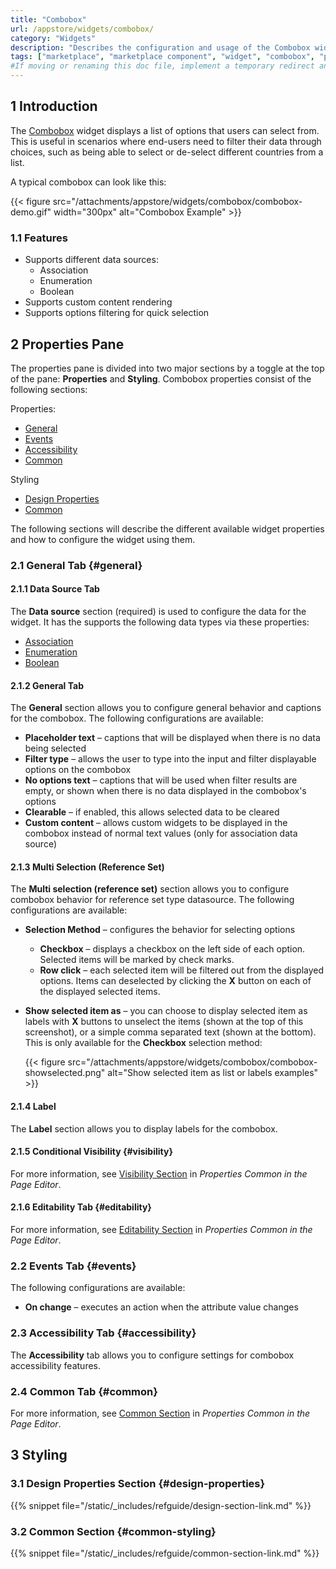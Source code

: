 ```yaml
---
title: "Combobox"
url: /appstore/widgets/combobox/
category: "Widgets"
description: "Describes the configuration and usage of the Combobox widget, which is available in the Mendix Marketplace."
tags: ["marketplace", "marketplace component", "widget", "combobox", "platform support"]
#If moving or renaming this doc file, implement a temporary redirect and let the respective team know they should update the URL in the product. See Mapping to Products for more details.
---
```


## 1 Introduction

The [Combobox](https://marketplace.mendix.com/link/component/219304) widget displays a list of options that users can select from. This is useful in scenarios where end-users need to filter their data through choices, such as being able to select or de-select different countries from a list.

A typical combobox can look like this:

{{< figure src="/attachments/appstore/widgets/combobox/combobox-demo.gif" width="300px" alt="Combobox Example" >}}

### 1.1 Features

* Supports different data sources:
    * Association
    * Enumeration
    * Boolean
* Supports custom content rendering
* Supports options filtering for quick selection

## 2 Properties Pane

The properties pane is divided into two major sections by a toggle at the top of the pane: **Properties** and **Styling**. Combobox properties consist of the following sections:

Properties:

* [General](#general)
* [Events](#events)
* [Accessibility](#accessibility)
* [Common](#common)

Styling

* [Design Properties](#design-properties)
* [Common](#common-styling)

The following sections will describe the different available widget properties and how to configure the widget using them.

### 2.1 General Tab {#general}

#### 2.1.1 Data Source Tab

The **Data source** section (required) is used to configure the data for the widget. It has the supports the following data types via these properties:

* [Association](/refguide/association-source/)
* [Enumeration](/refguide/enumerations/)
* [Boolean](/refguide/boolean-expressions/)

#### 2.1.2 General Tab

The **General** section allows you to configure general behavior and captions for the combobox. The following configurations are available:

* **Placeholder text** – captions that will be displayed when there is no data being selected
* **Filter type** – allows the user to type into the input and filter displayable options on the combobox
* **No options text** – captions that will be used when filter results are empty, or shown when there is no data displayed in the combobox's options
* **Clearable** – if enabled, this allows selected data to be cleared
* **Custom content** – allows custom widgets to be displayed in the combobox instead of normal text values (only for association data source)

#### 2.1.3 Multi Selection (Reference Set)

The **Multi selection (reference set)** section allows you to configure combobox behavior for reference set type datasource. The following configurations are available:

* **Selection Method** – configures the behavior for selecting options
    * **Checkbox** – displays a checkbox on the left side of each option. Selected items will be marked by check marks.
    * **Row click** – each selected item will be filtered out from the displayed options. Items can deselected by clicking the **X** button on each of the displayed selected items.
* **Show selected item as** – you can choose to display selected item as labels with **X** buttons to unselect the items (shown at the top of this screenshot), or a simple comma separated text (shown at the bottom). This is only available for the **Checkbox** selection method:

    {{< figure src="/attachments/appstore/widgets/combobox/combobox-showselected.png" alt="Show selected item as list or labels examples" >}}

#### 2.1.4 Label

The **Label** section allows you to display labels for the combobox.

#### 2.1.5 Conditional Visibility {#visibility}

For more information, see [Visibility Section](/refguide/common-widget-properties/#visibility-properties) in *Properties Common in the Page Editor*.

#### 2.1.6 Editability Tab {#editability}

For more information, see [Editability Section](/refguide/common-widget-properties/#editability) in *Properties Common in the Page Editor*.

### 2.2 Events Tab {#events}

The following configurations are available:

* **On change** – executes an action when the attribute value changes

### 2.3 Accessibility Tab {#accessibility}

The **Accessibility** tab allows you to configure settings for combobox accessibility features.

### 2.4 Common Tab {#common}

For more information, see [Common Section](/refguide/common-widget-properties/#common-properties) in *Properties Common in the Page Editor*.

## 3 Styling

### 3.1 Design Properties Section {#design-properties}

{{% snippet file="/static/_includes/refguide/design-section-link.md" %}} 

### 3.2 Common Section {#common-styling}

{{% snippet file="/static/_includes/refguide/common-section-link.md" %}}
